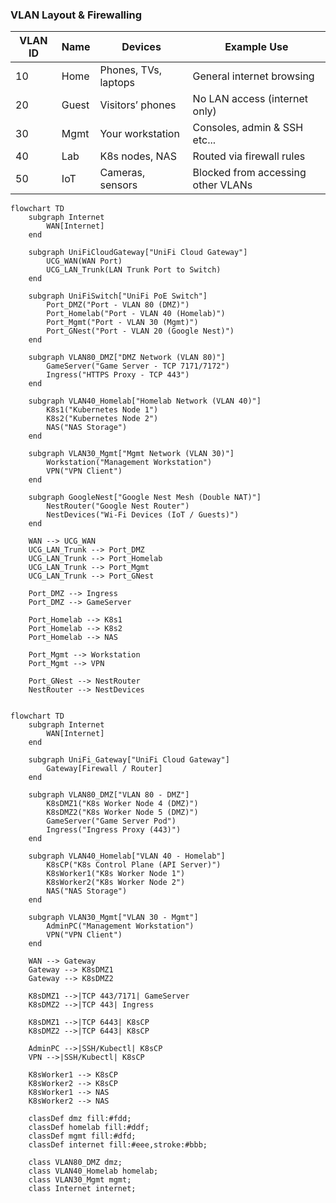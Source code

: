 
### VLAN Layout & Firewalling

| VLAN ID | Name  | Devices              | Example Use                        |
| ------- | ----- | -------------------- | ---------------------------------- |
| 10      | Home  | Phones, TVs, laptops | General internet browsing          |
| 20      | Guest | Visitors’ phones     | No LAN access (internet only)      |
| 30      | Mgmt  | Your workstation     | Consoles, admin & SSH etc...       |
| 40      | Lab   | K8s nodes, NAS       | Routed via firewall rules          |
| 50      | IoT   | Cameras, sensors     | Blocked from accessing other VLANs |


```mermaid
flowchart TD
    subgraph Internet
        WAN[Internet]
    end

    subgraph UniFiCloudGateway["UniFi Cloud Gateway"]
        UCG_WAN(WAN Port)
        UCG_LAN_Trunk(LAN Trunk Port to Switch)
    end

    subgraph UniFiSwitch["UniFi PoE Switch"]
        Port_DMZ("Port - VLAN 80 (DMZ)")
        Port_Homelab("Port - VLAN 40 (Homelab)")
        Port_Mgmt("Port - VLAN 30 (Mgmt)")
        Port_GNest("Port - VLAN 20 (Google Nest)")
    end

    subgraph VLAN80_DMZ["DMZ Network (VLAN 80)"]
        GameServer("Game Server - TCP 7171/7172")
        Ingress("HTTPS Proxy - TCP 443")
    end

    subgraph VLAN40_Homelab["Homelab Network (VLAN 40)"]
        K8s1("Kubernetes Node 1")
        K8s2("Kubernetes Node 2")
        NAS("NAS Storage")
    end

    subgraph VLAN30_Mgmt["Mgmt Network (VLAN 30)"]
        Workstation("Management Workstation")
        VPN("VPN Client")
    end

    subgraph GoogleNest["Google Nest Mesh (Double NAT)"]
        NestRouter("Google Nest Router")
        NestDevices("Wi-Fi Devices (IoT / Guests)")
    end

    WAN --> UCG_WAN
    UCG_LAN_Trunk --> Port_DMZ
    UCG_LAN_Trunk --> Port_Homelab
    UCG_LAN_Trunk --> Port_Mgmt
    UCG_LAN_Trunk --> Port_GNest

    Port_DMZ --> Ingress
    Port_DMZ --> GameServer

    Port_Homelab --> K8s1
    Port_Homelab --> K8s2
    Port_Homelab --> NAS

    Port_Mgmt --> Workstation
    Port_Mgmt --> VPN

    Port_GNest --> NestRouter
    NestRouter --> NestDevices

```




```mermaid

flowchart TD
    subgraph Internet
        WAN[Internet]
    end

    subgraph UniFi_Gateway["UniFi Cloud Gateway"]
        Gateway[Firewall / Router]
    end

    subgraph VLAN80_DMZ["VLAN 80 - DMZ"]
        K8sDMZ1("K8s Worker Node 4 (DMZ)")
        K8sDMZ2("K8s Worker Node 5 (DMZ)")
        GameServer("Game Server Pod")
        Ingress("Ingress Proxy (443)")
    end

    subgraph VLAN40_Homelab["VLAN 40 - Homelab"]
        K8sCP("K8s Control Plane (API Server)")
        K8sWorker1("K8s Worker Node 1")
        K8sWorker2("K8s Worker Node 2")
        NAS("NAS Storage")
    end

    subgraph VLAN30_Mgmt["VLAN 30 - Mgmt"]
        AdminPC("Management Workstation")
        VPN("VPN Client")
    end

    WAN --> Gateway
    Gateway --> K8sDMZ1
    Gateway --> K8sDMZ2

    K8sDMZ1 -->|TCP 443/7171| GameServer
    K8sDMZ2 -->|TCP 443| Ingress

    K8sDMZ1 -->|TCP 6443| K8sCP
    K8sDMZ2 -->|TCP 6443| K8sCP

    AdminPC -->|SSH/Kubectl| K8sCP
    VPN -->|SSH/Kubectl| K8sCP

    K8sWorker1 --> K8sCP
    K8sWorker2 --> K8sCP
    K8sWorker1 --> NAS
    K8sWorker2 --> NAS

    classDef dmz fill:#fdd;
    classDef homelab fill:#ddf;
    classDef mgmt fill:#dfd;
    classDef internet fill:#eee,stroke:#bbb;

    class VLAN80_DMZ dmz;
    class VLAN40_Homelab homelab;
    class VLAN30_Mgmt mgmt;
    class Internet internet;

```